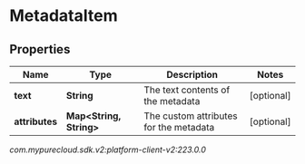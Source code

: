 # MetadataItem


## Properties

| Name | Type | Description | Notes |
| ------------ | ------------- | ------------- | ------------- |
| **text** | **String** | The text contents of the metadata |  [optional] |
| **attributes** | **Map&lt;String, String&gt;** | The custom attributes for the metadata |  [optional] |




_com.mypurecloud.sdk.v2:platform-client-v2:223.0.0_
